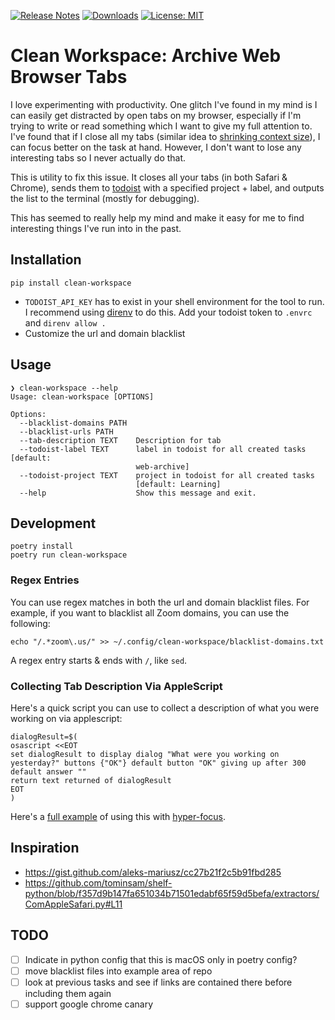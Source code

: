 <!-- trunk-ignore-all(trufflehog/GitHubOauth2) -->
<!-- trunk-ignore-all(markdownlint/MD041) -->

[![Release Notes](https://img.shields.io/github/release/iloveitaly/clean-browser)](https://github.com/iloveitaly/clean-browser/releases)
[![Downloads](https://static.pepy.tech/badge/clean-workspace/month)](https://pepy.tech/project/clean-workspace)
[![License: MIT](https://img.shields.io/badge/License-MIT-yellow.svg)](https://opensource.org/licenses/MIT)

# Clean Workspace: Archive Web Browser Tabs

I love experimenting with productivity. One glitch I've found in my mind is I can easily
get distracted by open tabs on my browser, especially if I'm trying to write or read something which I want to give
my full attention to. I've found that if I close all my tabs (similar idea to [shrinking context size](http://mikebian.co/improve-motivation-and-focus-with-small-contexts/)), I can focus better on the task at hand. However, I don't
want to lose any interesting tabs so I never actually do that.

This is utility to fix this issue. It closes all your tabs (in both Safari & Chrome), sends them to [todoist](https://mikebian.co/todoist)
with a specified project + label, and outputs the list to the terminal (mostly for debugging).

This has seemed to really help my mind and make it easy for me to find interesting things I've run into in the past.

## Installation

```shell
pip install clean-workspace
```

- `TODOIST_API_KEY` has to exist in your shell environment for the tool to run.
  I recommend using [direnv](https://direnv.net/) to do this. Add your todoist token to `.envrc` and `direnv allow .`
- Customize the url and domain blacklist

## Usage

```shell
❯ clean-workspace --help
Usage: clean-workspace [OPTIONS]

Options:
  --blacklist-domains PATH
  --blacklist-urls PATH
  --tab-description TEXT    Description for tab
  --todoist-label TEXT      label in todoist for all created tasks  [default:
                            web-archive]
  --todoist-project TEXT    project in todoist for all created tasks
                            [default: Learning]
  --help                    Show this message and exit.
```

## Development

```shell
poetry install
poetry run clean-workspace
```

### Regex Entries

You can use regex matches in both the url and domain blacklist files. For example, if you want to blacklist all Zoom domains, you can use the following:

```shell
echo "/.*zoom\.us/" >> ~/.config/clean-workspace/blacklist-domains.txt
```

A regex entry starts & ends with `/`, like `sed`.

### Collecting Tab Description Via AppleScript

Here's a quick script you can use to collect a description of what you were working on via applescript:

```shell
dialogResult=$(
osascript <<EOT
set dialogResult to display dialog "What were you working on yesterday?" buttons {"OK"} default button "OK" giving up after 300 default answer ""
return text returned of dialogResult
EOT
)
```

Here's a [full example](https://github.com/iloveitaly/dotfiles/blob/648010ec9a9c8f1fb0aa70be138994689f3bbfb3/.config/focus/initial_wake.sh#L42-L53) of using this with [hyper-focus](https://www.raycast.com/iloveitaly/hyper-focus).

## Inspiration

- <https://gist.github.com/aleks-mariusz/cc27b21f2c5b91fbd285>
- <https://github.com/tominsam/shelf-python/blob/f357d9b147fa651034b71501edabf65f59d5befa/extractors/ComAppleSafari.py#L11>

## TODO

- [ ] Indicate in python config that this is macOS only in poetry config?
- [ ] move blacklist files into example area of repo
- [ ] look at previous tasks and see if links are contained there before including them again
- [ ] support google chrome canary
